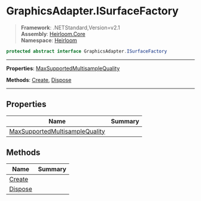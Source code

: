 # GraphicsAdapter.ISurfaceFactory

> **Framework**: .NETStandard,Version=v2.1  
> **Assembly**: [Heirloom.Core][0]  
> **Namespace**: [Heirloom][0]  

```cs
protected abstract interface GraphicsAdapter.ISurfaceFactory
```

--------------------------------------------------------------------------------

**Properties**: [MaxSupportedMultisampleQuality][1]

**Methods**: [Create][2], [Dispose][3]

--------------------------------------------------------------------------------

## Properties

| Name                                | Summary |
|-------------------------------------|---------|
| [MaxSupportedMultisampleQuality][1] |         |

## Methods

| Name         | Summary |
|--------------|---------|
| [Create][2]  |         |
| [Dispose][3] |         |

[0]: ..\Heirloom.Core.md
[1]: Heirloom.GraphicsAdapter.ISurfaceFactory.MaxSupportedMultisampleQuality.md
[2]: Heirloom.GraphicsAdapter.ISurfaceFactory.Create.md
[3]: Heirloom.GraphicsAdapter.ISurfaceFactory.Dispose.md
